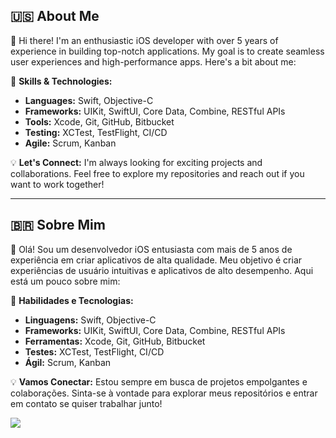 ## 🇺🇸 About Me

👋 Hi there! I'm an enthusiastic iOS developer with over 5 years of experience in building top-notch applications. My goal is to create seamless user experiences and high-performance apps. Here's a bit about me:

🚀 **Skills & Technologies:**
- **Languages:** Swift, Objective-C
- **Frameworks:** UIKit, SwiftUI, Core Data, Combine, RESTful APIs
- **Tools:** Xcode, Git, GitHub, Bitbucket
- **Testing:** XCTest, TestFlight, CI/CD
- **Agile:** Scrum, Kanban

💡 **Let's Connect:**
I'm always looking for exciting projects and collaborations. Feel free to explore my repositories and reach out if you want to work together!

---

## 🇧🇷 Sobre Mim

👋 Olá! Sou um desenvolvedor iOS entusiasta com mais de 5 anos de experiência em criar aplicativos de alta qualidade. Meu objetivo é criar experiências de usuário intuitivas e aplicativos de alto desempenho. Aqui está um pouco sobre mim:

🚀 **Habilidades e Tecnologias:**
- **Linguagens:** Swift, Objective-C
- **Frameworks:** UIKit, SwiftUI, Core Data, Combine, RESTful APIs
- **Ferramentas:** Xcode, Git, GitHub, Bitbucket
- **Testes:** XCTest, TestFlight, CI/CD
- **Ágil:** Scrum, Kanban

💡 **Vamos Conectar:**
Estou sempre em busca de projetos empolgantes e colaborações. Sinta-se à vontade para explorar meus repositórios e entrar em contato se quiser trabalhar junto!





<div> 
  <a href="https://www.linkedin.com/in/stenio-lima-422314222/" target="_blank"><img src="https://img.shields.io/badge/-LinkedIn-%230077B5?style=for-the-badge&logo=linkedin&logoColor=white" target="_blank"></a> 
 
 
</div>
